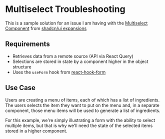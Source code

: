 # Multiselect Troubleshooting

This is a sample solution for an issue I am having with the [Multiselect Component](https://shadcnui-expansions.typeart.cc/docs/multiple-selector) from [shadcn/ui expansions](https://shadcnui-expansions.typeart.cc/)

## Requirements

* Retrieves data from a remote source (API via React Query)
* Selections are stored in state by a component higher in the object structure
* Uses the `useForm` hook from [react-hook-form](https://react-hook-form.com/)

## Use Case

Users are creating a menu of items, each of which has a list of ingredients. The users selects the item they want to put on the menu and, in a separate component, those menu items will be used to generate a list of ingredients.

For this example, we're simply illustrating a form with the ability to select multiple items, but that is why we'll need the state of the selected items stored in a higher component.

